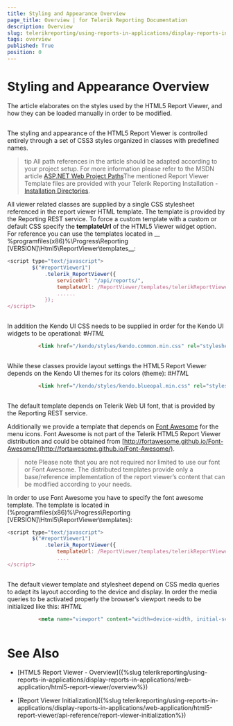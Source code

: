 ```yaml
---
title: Styling and Appearance Overview
page_title: Overview | for Telerik Reporting Documentation
description: Overview
slug: telerikreporting/using-reports-in-applications/display-reports-in-applications/web-application/html5-report-viewer/customizing/styling-and-appearance/overview
tags: overview
published: True
position: 0
---
```


# Styling and Appearance Overview



The article elaborates on the styles used by the HTML5 Report Viewer, and how they can be loaded manually in order to be modified.

## 

The styling and appearance of the HTML5 Report Viewer is controlled entirely through a set of CSS3 styles organized in classes with predefined names.

        

>tip All path references in the article should be adapted according            to your project setup. For more information please refer to the MSDN article            [ASP.NET Web Project Paths](http://msdn.microsoft.com/en-us/library/ms178116.aspx)The mentioned Report Viewer Template files are provided with your Telerik Reporting Installation -            [Installation Directories](6E821131-83F3-45A4-BB6E-1530223D1E38#directories-and-asemblies).          


All viewer related classes are supplied by a single CSS stylesheet referenced in the report viewer HTML template.
          The template is provided by the Reporting REST service. To force a custom template with  a custom or default CSS specify
          the __templateUrl__ of the HTML5 Viewer widget option. For reference you can use the templates
          located in __ %programfiles(x86)%\Progress\Reporting [VERSION]\Html5\ReportViewer\templates__:
        

	
````js
<script type="text/javascript">
        $("#reportViewer1")
            .telerik_ReportViewer({
                serviceUrl: "/api/reports/",
                templateUrl: /ReportViewer/templates/telerikReportViewerTemplate-x.x.x.x.html
                ......
            });
</script>
				
````



In addition the Kendo UI CSS needs to be supplied in order for the Kendo UI widgets to be operational:
        #_HTML_

	
````html
          <link href="/kendo/styles/kendo.common.min.css" rel="stylesheet" />
				
````



While these classes provide layout settings the HTML5 Report Viewer depends on the Kendo UI themes for its colors (theme):
        #_HTML_

	
````html
          <link href="/kendo/styles/kendo.blueopal.min.css" rel="stylesheet" />
				
````



The default template depends on Telerik Web UI font, that is provided by the Reporting REST service.
        

Additionally we provide a template that depends on [Font Awesome](http://fortawesome.github.io/Font-Awesome/) for the menu icons.
          Font Awesome is not part of the Telerik HTML5 Report Viewer distribution and could be obtained from
          [http://fortawesome.github.io/Font-Awesome/](http://fortawesome.github.io/Font-Awesome/).
        

>note Please note that you are not required nor limited to use our font or Font Awesome.            The distributed templates provide only a base/reference implementation of the report viewer’s content            that can be modified according to your needs.          


In order to use Font Awesome you have to specify the font awesome template. The template is located in
          (%programfiles(x86)%\Progress\Reporting [VERSION]\Html5\ReportViewer\templates):
        

	
````js
<script type="text/javascript">
        $("#reportViewer1")
            .telerik_ReportViewer({
                templateUrl: /ReportViewer/templates/telerikReportViewerTemplate-FA-x.x.x.x.html
                ....
</script>
				
````



The default viewer template and stylesheet depend on CSS media queries to adapt its layout according to the device and display.
          In order the media queries to be activated properly the browser’s viewport needs to be initialized like this:
        #_HTML_

	
````html
          <meta name="viewport" content="width=device-width, initial-scale=1, maximum-scale=1" />
				
````



# See Also

 * [HTML5 Report Viewer - Overview]({%slug telerikreporting/using-reports-in-applications/display-reports-in-applications/web-application/html5-report-viewer/overview%})

 * [Report Viewer Initialization]({%slug telerikreporting/using-reports-in-applications/display-reports-in-applications/web-application/html5-report-viewer/api-reference/report-viewer-initialization%})
